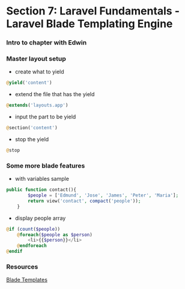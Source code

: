 # Section 7: Laravel Fundamentals - Laravel Blade Templating Engine

### Intro to chapter with Edwin

### Master layout setup
+ create what to yield
```php
@yield('content')
```
+ extend the file that has the yield
```php
@extends('layouts.app')
```
+ input the part to be yield
```php
@section('content')
```
+ stop the yield
```php
@stop
```

### Some more blade features
+ with variables sample
```php
public function contact(){
        $people = ['Edmund', 'Jose', 'James', 'Peter', 'Maria'];
        return view('contact', compact('people'));
    }
```
+ display people array
```php
@if (count($people))
	@foreach($people as $person)
		<li>{{$person}}</li>
	@endforeach
@endif
```
### Resources
[Blade Templates](https://laravel.com/docs/5.2/blade)
